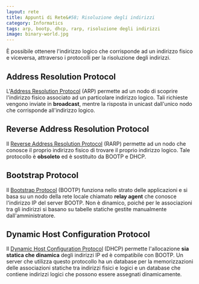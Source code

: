 ```yaml
---
layout: rete
title: Appunti di Rete&#58; Risoluzione degli indirizzi
category: Informatics
tags: arp, bootp, dhcp, rarp, risoluzione degli indirizzi
image: binary-world.jpg
---
```

È possibile ottenere l'indirizzo logico che corrisponde ad un indirizzo fisico e viceversa, attraverso i protocolli per la risoluzione degli indirizzi.

## Address Resolution Protocol

L'[Address Resolution Protocol](https://en.wikipedia.org/wiki/Address_Resolution_Protocol) (ARP) permette ad un nodo di scoprire l'indirizzo fisico associato ad un particolare indirizzo logico. Tali richieste vengono inviate in **broadcast**, mentre la risposta in unicast dall'unico nodo che corrisponde all'indirizzo logico.

## Reverse Address Resolution Protocol

Il [Reverse Address Resolution Protocol](https://en.wikipedia.org/wiki/Reverse_Address_Resolution_Protocol) (RARP) permette ad un nodo che conosce il proprio indirizzo fisico di trovare il proprio indirizzo logico. Tale protocollo è **obsoleto** ed è sostituito da BOOTP e DHCP.

## Bootstrap Protocol

Il [Bootstrap Protocol](https://en.wikipedia.org/wiki/Bootstrap_Protocol) (BOOTP) funziona nello strato delle applicazioni e si basa su un nodo della rete locale chiamato **relay agent** che conosce l'indirizzo IP del server BOOTP. Non è dinamico, poiché per le associazioni tra gli indirizzi si basano su tabelle statiche gestite manualmente dall'amministratore.

## Dynamic Host Configuration Protocol

Il [Dynamic Host Configuration Protocol](https://en.wikipedia.org/wiki/Dynamic_Host_Configuration_Protocol) (DHCP) permette l'allocazione **sia statica che dinamica** degli indirizzi IP ed è compatibile con BOOTP. Un server che utilizza questo protocollo ha un database per la memorizzazioni delle associazioni statiche tra indirizzi fisici e logici e un database che contiene indirizzi logici che possono essere assegnati dinamicamente.
